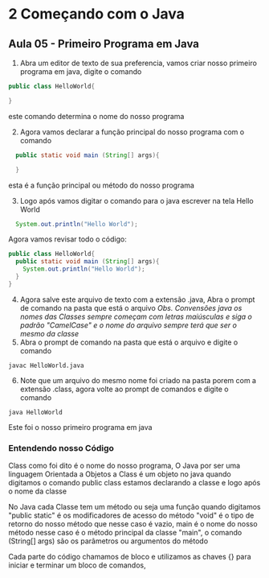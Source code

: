 # 2 Começando com o Java

## Aula 05 - Primeiro Programa em Java

1. Abra um editor de texto de sua preferencia, vamos criar nosso primeiro programa em java, digite o comando

```java
public class HelloWorld{

}
```

este comando determina o nome do nosso programa

2. Agora vamos declarar a função principal do nosso programa com o comando

```java
  public static void main (String[] args){

  }
```
esta é a função principal ou método do nosso programa

3. Logo após vamos digitar o comando para o java escrever na tela Hello World

```java
  System.out.println("Hello World");
```

Agora vamos revisar todo o código:

```java
public class HelloWorld{
  public static void main (String[] args){
    System.out.println("Hello World");
  }
}
```

4. Agora salve este arquivo de texto com a extensão .java, Abra o prompt de comando na pasta que está o arquivo
   *Obs. Convensões java os nomes das Classes sempre começam com letras maiúsculas e siga o padrão "CamelCase" e o nome do arquivo sempre terá que ser o mesmo da classe*
5.  Abra o prompt de comando na pasta que está o arquivo e digite o comando

```
javac HelloWorld.java
```

6. Note que um arquivo do mesmo nome foi criado na pasta porem com a extensão .class, agora volte ao prompt de comandos e digite o comando 

```
java HelloWorld
```

Este foi o nosso primeiro programa em java

### Entendendo nosso Código
Class como foi dito é o nome do nosso programa, O Java por ser uma linguagem Orientada a Objetos a Class é um objeto no java quando digitamos o comando public class estamos declarando a classe e logo após o nome da classe

No Java cada Classe tem um método ou seja uma função quando digitamos "public static" é os modificadores de acesso do método "void" é o tipo de retorno do nosso método que nesse caso é vazio, main é o nome do nosso método nesse caso é o método principal da classe "main", o comando (String[] args) são os parâmetros ou argumentos do método

Cada parte do código chamamos de bloco e utilizamos as chaves {} para iniciar e terminar um bloco de comandos, 